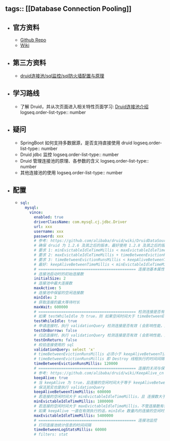 tags:: [[Database Connection Pooling]]
---

- ## 官方资料
	- [Github Repo](https://github.com/alibaba/druid)
	- [Wiki](https://github.com/alibaba/druid/wiki/%E9%A6%96%E9%A1%B5)
- ## 第三方资料
	- [druid连接池/sql监控/sql防火墙配置与原理](https://www.bilibili.com/video/BV1ih411n7Ps/?vd_source=f1fbb083ddef12dcff3388779faac201)
- ## 学习路线
	- 了解 Druid，并从次页面进入相关特性页面学习: [Druid连接池介绍](https://github.com/alibaba/druid/wiki/Druid%E8%BF%9E%E6%8E%A5%E6%B1%A0%E4%BB%8B%E7%BB%8D)
	  logseq.order-list-type:: number
- ## 疑问
	- SpringBoot 如何支持多数据源，是否支持直接使用 druid
	  logseq.order-list-type:: number
	- Druid jdbc 监控
	  logseq.order-list-type:: number
	- Druid 管理连接池的原理、各参数的含义
	  logseq.order-list-type:: number
	- 其他连接池的使用
	  logseq.order-list-type:: number
- ## 配置
	- ``` yml
	  sql:
	    mysql:
	      vince:
	        enabled: true
	        driverClassName: com.mysql.cj.jdbc.Driver
	        url: xxx
	        username: xxx
	        password: xxx
	        # 参考: https://github.com/alibaba/druid/wiki/DruidDataSource%E9%85%8D%E7%BD%AE%E5%B1%9E%E6%80%A7%E5%88%97%E8%A1%A8
	        # 确保 druid 为 1.2.6 及其之后的版本，最好使用 1.2.8 及其之后的版本
	        # 要求 1: minEvictableIdleTimeMillis < maxEvictableIdleTimeMillis
	        # 要求 2: maxEvictableIdleTimeMillis + timeBetweenEvictionRunsMillis < mysql 会话的 wait_timeout
	        # 要求 3: timeBetweenEvictionRunsMillis < keepAliveBetweenTimeMillis
	        # 最好: keepAliveBetweenTimeMillis < minEvictableIdleTimeMillis
	        # =========================================== 连接池基本属性
	        # 连接池启动时的初始连接数
	        initialSize: 2
	        # 连接池中最大连接数
	        maxActive: 5
	        # 连接池中保留的空闲连接数
	        minIdle: 2
	        # 获取连接的最大等待时长
	        maxWait: 600000
	        # =========================================== 检测连接是否有效
	        # 如果 testWhileIdle 为 true，则 如果空闲时间大于 timeBetweenEvictionRunsMillis ，执行 validationQuery 检测连接是否有效
	        testWhileIdle: true
	        # 申请连接时，执行 validationQuery 检测连接是否有效 (会影响性能，建议 false)
	        testOnBorrow: false
	        # 归还连接时，执行 validationQuery 检测连接是否有效 (会影响性能，建议 false)
	        testOnReturn: false
	        # 校验连接使用的 sql
	        validationQuery: select 'x'
	        # timeBetweenEvictionRunsMillis 必须小于 keepAliveBetweenTimeMillis (默认 60000 * 2)，否则会报错
	        # timeBetweenEvictionRunsMillis 即 Destroy 线程执行的时间间隔
	        timeBetweenEvictionRunsMillis: 120000
	        # =========================================== 连接的关闭与保活
	        # 参考: https://github.com/alibaba/druid/wiki/KeepAlive_cn
	        keepAlive: true
	        # 当 keepAlive 为 true，且连接的空闲时间大于等于 keepAliveBetweenTimeMillis 而 小于 timeBetweenEvictionRunsMillis ，才能触发保活
	        # 保活其实也是执行 validationQuery
	        keepAliveBetweenTimeMillis: 600000
	        # 若连接的空闲时间大于 minEvictableIdleTimeMillis，且 连接数大于 minIdle 时，则被 destroy 线程 驱逐
	        minEvictableIdleTimeMillis: 1800000
	        # 若连接的空闲时间大于 maxEvictableIdleTimeMillis，不管连接数有多少，都会被 destroy 线程 驱逐
	        # 如果 keepAlive 一直在有效执行的话，minIdle 数量内的连接的空闲时间不会到达 maxEvictableIdleTimeMillis
	        maxEvictableIdleTimeMillis: 5400000
	        # =========================================== 连接池监控
	        # 打印连接池统计信息的时间间隔
	        timeBetweenLogStatsMillis: 60000
	        # filters: stat
	  ```